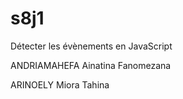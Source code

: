 # s8j1
Détecter les évènements en JavaScript

ANDRIAMAHEFA Ainatina Fanomezana


ARINOELY Miora Tahina
